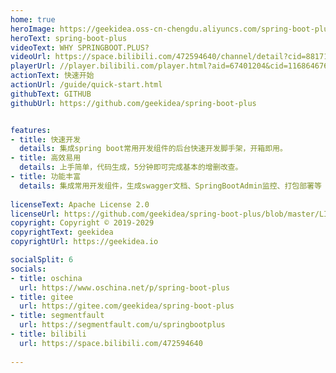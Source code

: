 ```yaml
---
home: true
heroImage: https://geekidea.oss-cn-chengdu.aliyuncs.com/spring-boot-plus/img/logo.png
heroText: spring-boot-plus
videoText: WHY SPRINGBOOT.PLUS?
videoUrl: https://space.bilibili.com/472594640/channel/detail?cid=88171
playerUrl: //player.bilibili.com/player.html?aid=67401204&cid=116864676&page=1
actionText: 快速开始
actionUrl: /guide/quick-start.html
githubText: GITHUB
githubUrl: https://github.com/geekidea/spring-boot-plus


features:
- title: 快速开发
  details: 集成spring boot常用开发组件的后台快速开发脚手架，开箱即用。
- title: 高效易用
  details: 上手简单，代码生成，5分钟即可完成基本的增删改查。
- title: 功能丰富
  details: 集成常用开发组件，生成swagger文档、SpringBootAdmin监控、打包部署等
  
licenseText: Apache License 2.0
licenseUrl: https://github.com/geekidea/spring-boot-plus/blob/master/LICENSE
copyright: Copyright © 2019-2029 
copyrightText: geekidea
copyrightUrl: https://geekidea.io

socialSplit: 6
socials:
- title: oschina
  url: https://www.oschina.net/p/spring-boot-plus
- title: gitee
  url: https://gitee.com/geekidea/spring-boot-plus
- title: segmentfault
  url: https://segmentfault.com/u/springbootplus
- title: bilibili
  url: https://space.bilibili.com/472594640
  
---
```





